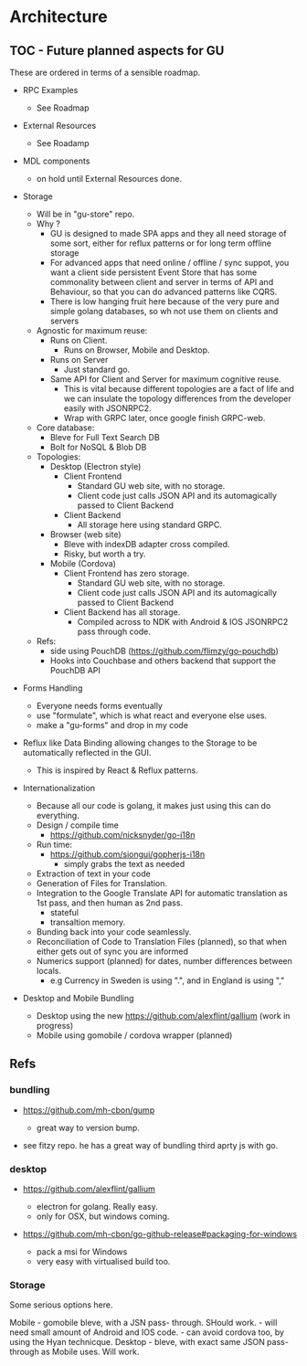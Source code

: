# Architecture


## TOC - Future planned aspects for GU

These are ordered in terms of a sensible roadmap.

- RPC Examples
	- See Roadmap

- External Resources
	- See Roadamp

- MDL components
	- on hold until External Resources done.

- Storage 
	- Will be in "gu-store" repo.  
	- Why ?
		- GU is designed to made SPA apps and they all need storage of some sort, either for reflux patterns or for long term offline storage
		- For advanced apps that need online / offline / sync suppot, you want a client side persistent Event Store that has some commonality between client and server in terms of API and Behaviour, so that you can do advanced patterns like CQRS.
		- There is low hanging fruit here because of the very pure and simple golang databases, so wh not use them on clients and servers
	- Agnostic for maximum reuse:
		- Runs on Client.
			- Runs on Browser, Mobile and Desktop.
		- Runs on Server
			- Just standard go.
		- Same API for Client and Server for maximum cognitive reuse.
			- This is vital because different topologies are a fact of life and we can insulate the topology differences from the developer easily with JSONRPC2.
			- Wrap with GRPC later, once google finish GRPC-web.
	- Core database:
		- Bleve for Full Text Search DB
		- Bolt for NoSQL & Blob DB
	- Topologies:
		- Desktop (Electron style)
			- Client Frontend 
				- Standard GU web site, with no storage.
				- Client code just calls JSON API and its automagically passed to Client Backend
			- Client Backend
				- All storage here using standard GRPC.
		- Browser (web site)
			- Bleve with indexDB adapter cross compiled.
			- Risky, but worth a try.
		- Mobile (Cordova)
			- Client Frontend has zero storage.
				- Standard GU web site, with no storage.
				- Client code just calls JSON API and its automagically passed to Client Backend
			- Client Backend has all storage.
				- Compiled across to NDK with Android & IOS JSONRPC2 pass through code.
	- Refs:
		- side using PouchDB (https://github.com/flimzy/go-pouchdb)
		- Hooks into Couchbase and others backend that support the PouchDB API



- Forms Handling
	- Everyone needs forms eventually
	- use "formulate", which is what react and everyone else uses.
	- make a "gu-forms" and drop in my code



- Reflux like Data Binding allowing changes to the Storage to be automatically reflected in the GUI. 
	- This is inspired by React & Reflux patterns.

- Internationalization
    - Because all our code is golang, it makes just using this can do everything.
	- Design / compile time
        - https://github.com/nicksnyder/go-i18n
    - Run time:
        - https://github.com/siongui/gopherjs-i18n
            - simply grabs the text as needed
	- Extraction of text in your code
	- Generation of Files for Translation.
	- Integration to the Google Translate API for automatic translation as 1st pass, and then human as 2nd pass.
		- stateful
		- transaltion memory.
	- Bunding back into your code seamlessly.
	- Reconciliation of Code to Translation Files (planned), so that when either gets out of sync you are informed
	- Numerics support (planned) for dates, number differences between locals.
		- e.g Currency in Sweden is using ".", and in England is using ","

- Desktop and Mobile Bundling 
	- Desktop using  the new  https://github.com/alexflint/gallium (work in progress)
	- Mobile using gomobile / cordova wrapper (planned)




## Refs




### bundling
- https://github.com/mh-cbon/gump
    - great way to version bump.

- see fitzy repo. he has a great way of bundling third aprty js with go.


### desktop
- https://github.com/alexflint/gallium
    - electron for golang. Really easy.
    - only for OSX, but windows coming.

- https://github.com/mh-cbon/go-github-release#packaging-for-windows
    - pack a msi for Windows
    - very easy with virtualised build too.


### Storage
Some serious options here.

Mobile
    - gomobile bleve, with a JSN pass- through. SHould work.
        - will need small amount of Android and IOS code.
    - can avoid cordova too, by using the Hyan technicque.
Desktop
    - bleve, with exact same JSON pass-through as Mobile uses. Will work.


